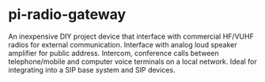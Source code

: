 # pi-radio-gateway

An inexpensive DIY project device that interface with commercial HF/VUHF radios for external communication. Interface with analog loud speaker amplifier for public address. Intercom, conference calls between telephone/mobile and computer voice terminals on a local network. Ideal for integrating into a SIP base system and SIP devices.

